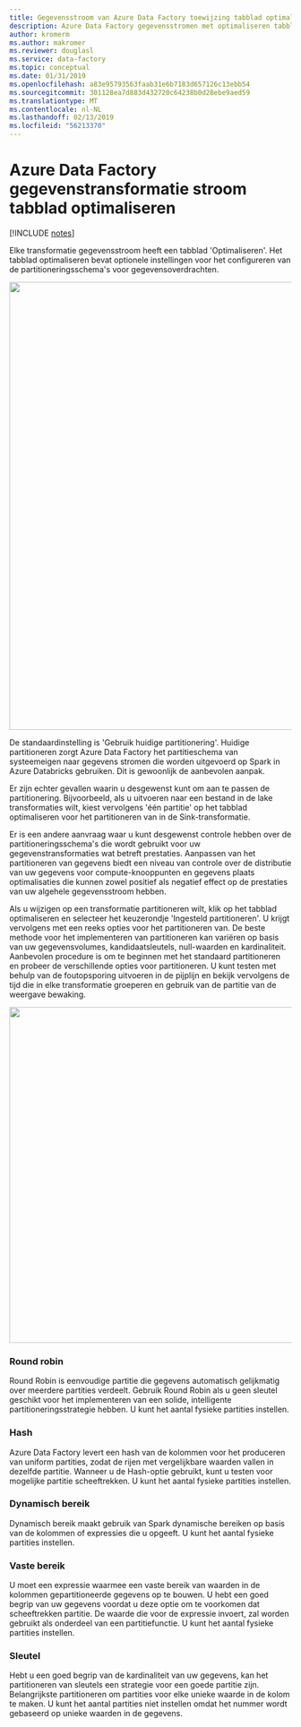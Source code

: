 ```yaml
---
title: Gegevensstroom van Azure Data Factory toewijzing tabblad optimaliseren
description: Azure Data Factory gegevensstromen met optimaliseren tabblad partitie-instellingen toewijzen optimaliseren
author: kromerm
ms.author: makromer
ms.reviewer: douglasl
ms.service: data-factory
ms.topic: conceptual
ms.date: 01/31/2019
ms.openlocfilehash: a83e95793563faab31e6b7183d657126c13ebb54
ms.sourcegitcommit: 301128ea7d883d432720c64238b0d28ebe9aed59
ms.translationtype: MT
ms.contentlocale: nl-NL
ms.lasthandoff: 02/13/2019
ms.locfileid: "56213370"
---
```

# <a name="azure-data-factory-data-flow-transformation-optimize-tab"></a>Azure Data Factory gegevenstransformatie stroom tabblad optimaliseren

[!INCLUDE [notes](../../includes/data-factory-data-flow-preview.md)]

Elke transformatie gegevensstroom heeft een tabblad 'Optimaliseren'. Het tabblad optimaliseren bevat optionele instellingen voor het configureren van de partitioneringsschema's voor gegevensoverdrachten.

<img src="media/data-flow/opt001.png" width="800">

De standaardinstelling is 'Gebruik huidige partitionering'. Huidige partitioneren zorgt Azure Data Factory het partitieschema van systeemeigen naar gegevens stromen die worden uitgevoerd op Spark in Azure Databricks gebruiken. Dit is gewoonlijk de aanbevolen aanpak.

Er zijn echter gevallen waarin u desgewenst kunt om aan te passen de partitionering. Bijvoorbeeld, als u uitvoeren naar een bestand in de lake transformaties wilt, kiest vervolgens 'één partitie' op het tabblad optimaliseren voor het partitioneren van in de Sink-transformatie.

Er is een andere aanvraag waar u kunt desgewenst controle hebben over de partitioneringsschema's die wordt gebruikt voor uw gegevenstransformaties wat betreft prestaties. Aanpassen van het partitioneren van gegevens biedt een niveau van controle over de distributie van uw gegevens voor compute-knooppunten en gegevens plaats optimalisaties die kunnen zowel positief als negatief effect op de prestaties van uw algehele gegevensstroom hebben.

Als u wijzigen op een transformatie partitioneren wilt, klik op het tabblad optimaliseren en selecteer het keuzerondje 'Ingesteld partitioneren'. U krijgt vervolgens met een reeks opties voor het partitioneren van. De beste methode voor het implementeren van partitioneren kan variëren op basis van uw gegevensvolumes, kandidaatsleutels, null-waarden en kardinaliteit. Aanbevolen procedure is om te beginnen met het standaard partitioneren en probeer de verschillende opties voor partitioneren. U kunt testen met behulp van de foutopsporing uitvoeren in de pijplijn en bekijk vervolgens de tijd die in elke transformatie groeperen en gebruik van de partitie van de weergave bewaking.

<img src="media/data-flow/opt002.png" width="600">

### <a name="round-robin"></a>Round robin

Round Robin is eenvoudige partitie die gegevens automatisch gelijkmatig over meerdere partities verdeelt. Gebruik Round Robin als u geen sleutel geschikt voor het implementeren van een solide, intelligente partitioneringsstrategie hebben. U kunt het aantal fysieke partities instellen.

### <a name="hash"></a>Hash

Azure Data Factory levert een hash van de kolommen voor het produceren van uniform partities, zodat de rijen met vergelijkbare waarden vallen in dezelfde partitie. Wanneer u de Hash-optie gebruikt, kunt u testen voor mogelijke partitie scheeftrekken. U kunt het aantal fysieke partities instellen.

### <a name="dynamic-range"></a>Dynamisch bereik

Dynamisch bereik maakt gebruik van Spark dynamische bereiken op basis van de kolommen of expressies die u opgeeft. U kunt het aantal fysieke partities instellen. 

### <a name="fixed-range"></a>Vaste bereik

U moet een expressie waarmee een vaste bereik van waarden in de kolommen gepartitioneerde gegevens op te bouwen. U hebt een goed begrip van uw gegevens voordat u deze optie om te voorkomen dat scheeftrekken partitie. De waarde die voor de expressie invoert, zal worden gebruikt als onderdeel van een partitiefunctie. U kunt het aantal fysieke partities instellen.

### <a name="key"></a>Sleutel

Hebt u een goed begrip van de kardinaliteit van uw gegevens, kan het partitioneren van sleutels een strategie voor een goede partitie zijn. Belangrijkste partitioneren om partities voor elke unieke waarde in de kolom te maken. U kunt het aantal partities niet instellen omdat het nummer wordt gebaseerd op unieke waarden in de gegevens.
